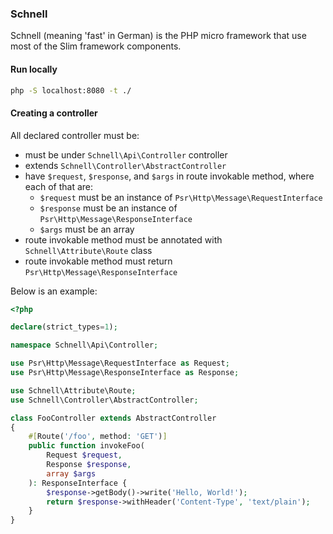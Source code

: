 ### Schnell

Schnell (meaning 'fast' in German) is the PHP micro framework that use most of the Slim framework components.

#### Run locally

```bash
php -S localhost:8080 -t ./
```

#### Creating a controller

All declared controller must be:
- must be under ```Schnell\Api\Controller``` controller
- extends ```Schnell\Controller\AbstractController```
- have ```$request```, ```$response```, and ```$args``` in route invokable method, where each of that are:
  - ```$request``` must be an instance of ```Psr\Http\Message\RequestInterface```
  - ```$response``` must be an instance of ```Psr\Http\Message\ResponseInterface```
  - ```$args``` must be an array
- route invokable method must be annotated with ```Schnell\Attribute\Route``` class
- route invokable method must return ```Psr\Http\Message\ResponseInterface```

Below is an example:

```php
<?php

declare(strict_types=1);

namespace Schnell\Api\Controller;

use Psr\Http\Message\RequestInterface as Request;
use Psr\Http\Message\ResponseInterface as Response;

use Schnell\Attribute\Route;
use Schnell\Controller\AbstractController;

class FooController extends AbstractController
{
    #[Route('/foo', method: 'GET')]
    public function invokeFoo(
        Request $request,
        Response $response,
        array $args
    ): ResponseInterface {
        $response->getBody()->write('Hello, World!');
        return $response->withHeader('Content-Type', 'text/plain');
    }
}
```
